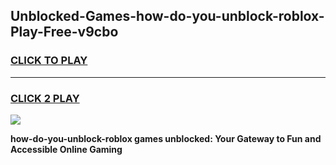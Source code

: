 
## Unblocked-Games-how-do-you-unblock-roblox-Play-Free-v9cbo
<h3>
<a href="https://premium76.site?title=how-do-you-unblock-roblox&ref=18A1">CLICK TO PLAY</a></h3>
<hr>

<h3>
<a href="https://premium76.site?title=how-do-you-unblock-roblox&ref=18A1">CLICK 2 PLAY</a>
  
</h3>

<a href="https://premium76.site?title=how-do-you-unblock-roblox&ref=18A1"><img src="https://clearcache.store/games.png"></a>


**how-do-you-unblock-roblox games unblocked: Your Gateway to Fun and Accessible Online Gaming**
